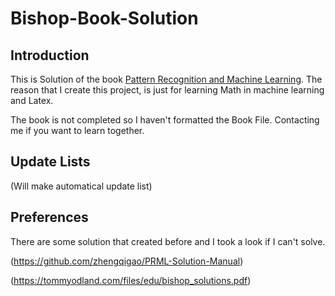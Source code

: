 # Bishop-Book-Solution
## Introduction
This is Solution of the book [Pattern Recognition and Machine Learning](https://www.microsoft.com/en-us/research/uploads/prod/2006/01/Bishop-Pattern-Recognition-and-Machine-Learning-2006.pdf). The reason that I create this project, is just for learning Math in machine learning and Latex.

The book is not completed so I haven't formatted the Book File. Contacting me if you want to learn together.

## Update Lists

(Will make automatical update list)

## Preferences
There are some solution that created before and I took a look if I can't solve.

(https://github.com/zhengqigao/PRML-Solution-Manual)

(https://tommyodland.com/files/edu/bishop_solutions.pdf)
